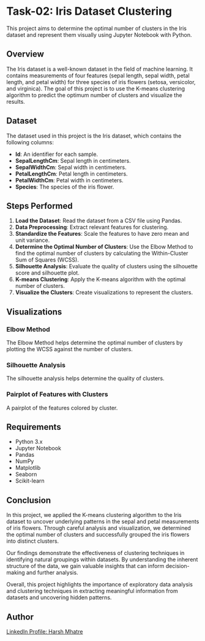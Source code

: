 # Task-02: Iris Dataset Clustering

This project aims to determine the optimal number of clusters in the Iris dataset and represent them visually using Jupyter Notebook with Python.

## Overview

The Iris dataset is a well-known dataset in the field of machine learning. It contains measurements of four features (sepal length, sepal width, petal length, and petal width) for three species of iris flowers (setosa, versicolor, and virginica). The goal of this project is to use the K-means clustering algorithm to predict the optimum number of clusters and visualize the results.

## Dataset

The dataset used in this project is the Iris dataset, which contains the following columns:

- **Id**: An identifier for each sample.
- **SepalLengthCm**: Sepal length in centimeters.
- **SepalWidthCm**: Sepal width in centimeters.
- **PetalLengthCm**: Petal length in centimeters.
- **PetalWidthCm**: Petal width in centimeters.
- **Species**: The species of the iris flower.

## Steps Performed

1. **Load the Dataset**: Read the dataset from a CSV file using Pandas.
2. **Data Preprocessing**: Extract relevant features for clustering.
3. **Standardize the Features**: Scale the features to have zero mean and unit variance.
4. **Determine the Optimal Number of Clusters**: Use the Elbow Method to find the optimal number of clusters by calculating the Within-Cluster Sum of Squares (WCSS).
5. **Silhouette Analysis**: Evaluate the quality of clusters using the silhouette score and silhouette plot.
6. **K-means Clustering**: Apply the K-means algorithm with the optimal number of clusters.
7. **Visualize the Clusters**: Create visualizations to represent the clusters.

## Visualizations

### Elbow Method

The Elbow Method helps determine the optimal number of clusters by plotting the WCSS against the number of clusters.

### Silhouette Analysis

The silhouette analysis helps determine the quality of clusters.

### Pairplot of Features with Clusters

A pairplot of the features colored by cluster.

## Requirements

- Python 3.x
- Jupyter Notebook
- Pandas
- NumPy
- Matplotlib
- Seaborn
- Scikit-learn

## Conclusion

In this project, we applied the K-means clustering algorithm to the Iris dataset to uncover underlying patterns in the sepal and petal measurements of iris flowers. Through careful analysis and visualization, we determined the optimal number of clusters and successfully grouped the iris flowers into distinct clusters.

Our findings demonstrate the effectiveness of clustering techniques in identifying natural groupings within datasets. By understanding the inherent structure of the data, we gain valuable insights that can inform decision-making and further analysis.

Overall, this project highlights the importance of exploratory data analysis and clustering techniques in extracting meaningful information from datasets and uncovering hidden patterns.

## Author

[LinkedIn Profile: Harsh Mhatre](https://www.linkedin.com/in/harsh-mhatre-6b9701294/)
